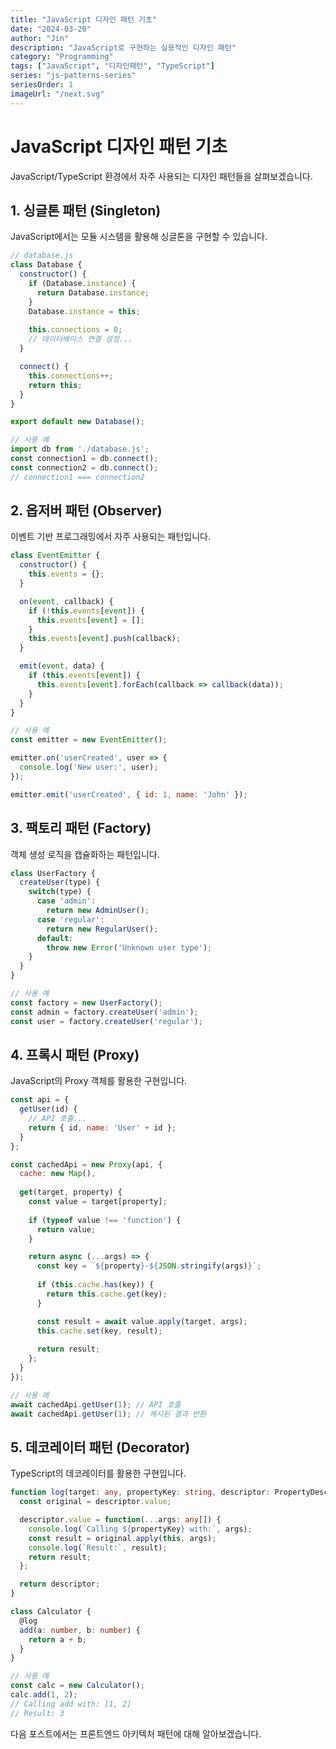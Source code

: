 ```yaml
---
title: "JavaScript 디자인 패턴 기초"
date: "2024-03-20"
author: "Jin"
description: "JavaScript로 구현하는 실용적인 디자인 패턴"
category: "Programming"
tags: ["JavaScript", "디자인패턴", "TypeScript"]
series: "js-patterns-series"
seriesOrder: 1
imageUrl: "/next.svg"
---
```


# JavaScript 디자인 패턴 기초

JavaScript/TypeScript 환경에서 자주 사용되는 디자인 패턴들을 살펴보겠습니다.

## 1. 싱글톤 패턴 (Singleton)

JavaScript에서는 모듈 시스템을 활용해 싱글톤을 구현할 수 있습니다.

```javascript
// database.js
class Database {
  constructor() {
    if (Database.instance) {
      return Database.instance;
    }
    Database.instance = this;
    
    this.connections = 0;
    // 데이터베이스 연결 설정...
  }

  connect() {
    this.connections++;
    return this;
  }
}

export default new Database();

// 사용 예
import db from './database.js';
const connection1 = db.connect();
const connection2 = db.connect();
// connection1 === connection2
```

## 2. 옵저버 패턴 (Observer)

이벤트 기반 프로그래밍에서 자주 사용되는 패턴입니다.

```javascript
class EventEmitter {
  constructor() {
    this.events = {};
  }

  on(event, callback) {
    if (!this.events[event]) {
      this.events[event] = [];
    }
    this.events[event].push(callback);
  }

  emit(event, data) {
    if (this.events[event]) {
      this.events[event].forEach(callback => callback(data));
    }
  }
}

// 사용 예
const emitter = new EventEmitter();

emitter.on('userCreated', user => {
  console.log('New user:', user);
});

emitter.emit('userCreated', { id: 1, name: 'John' });
```

## 3. 팩토리 패턴 (Factory)

객체 생성 로직을 캡슐화하는 패턴입니다.

```javascript
class UserFactory {
  createUser(type) {
    switch(type) {
      case 'admin':
        return new AdminUser();
      case 'regular':
        return new RegularUser();
      default:
        throw new Error('Unknown user type');
    }
  }
}

// 사용 예
const factory = new UserFactory();
const admin = factory.createUser('admin');
const user = factory.createUser('regular');
```

## 4. 프록시 패턴 (Proxy)

JavaScript의 Proxy 객체를 활용한 구현입니다.

```javascript
const api = {
  getUser(id) {
    // API 호출...
    return { id, name: 'User' + id };
  }
};

const cachedApi = new Proxy(api, {
  cache: new Map(),
  
  get(target, property) {
    const value = target[property];
    
    if (typeof value !== 'function') {
      return value;
    }

    return async (...args) => {
      const key = `${property}-${JSON.stringify(args)}`;
      
      if (this.cache.has(key)) {
        return this.cache.get(key);
      }

      const result = await value.apply(target, args);
      this.cache.set(key, result);
      
      return result;
    };
  }
});

// 사용 예
await cachedApi.getUser(1); // API 호출
await cachedApi.getUser(1); // 캐시된 결과 반환
```

## 5. 데코레이터 패턴 (Decorator)

TypeScript의 데코레이터를 활용한 구현입니다.

```typescript
function log(target: any, propertyKey: string, descriptor: PropertyDescriptor) {
  const original = descriptor.value;

  descriptor.value = function(...args: any[]) {
    console.log(`Calling ${propertyKey} with:`, args);
    const result = original.apply(this, args);
    console.log(`Result:`, result);
    return result;
  };

  return descriptor;
}

class Calculator {
  @log
  add(a: number, b: number) {
    return a + b;
  }
}

// 사용 예
const calc = new Calculator();
calc.add(1, 2);
// Calling add with: [1, 2]
// Result: 3
```

다음 포스트에서는 프론트엔드 아키텍처 패턴에 대해 알아보겠습니다. 